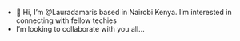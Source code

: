 - 👋 Hi, I’m @Lauradamaris based in Nairobi Kenya. I’m interested in connecting with fellow techies
- I’m looking to collaborate with you all...

<!---
Lauradamaris/Lauradamaris is a ✨ special ✨ repository because its `README.md` (this file) appears on your GitHub profile.
You can click the Preview link to take a look at your changes.
--->
